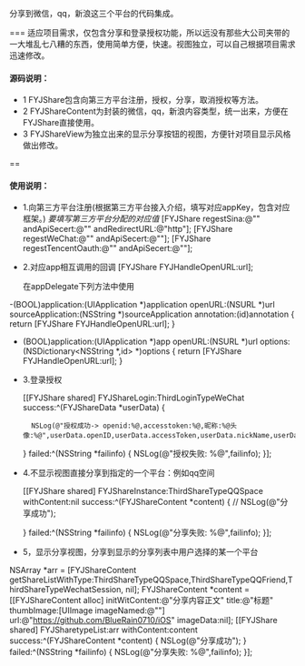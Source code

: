 分享到微信，qq，新浪这三个平台的代码集成。

===
适应项目需求，仅包含分享和登录授权功能，所以远没有那些大公司夹带的一大堆乱七八糟的东西，使用简单方便，快速。视图独立，可以自己根据项目需求迅速修改。
#### 源码说明：
* 1 FYJShare包含向第三方平台注册，授权，分享，取消授权等方法。
* 2 FYJShareContent为封装的微信，qq，新浪内容类型，统一出来，方便在FYJShare直接使用。
* 3 FYJShareView为独立出来的显示分享按钮的视图，方便针对项目显示风格做出修改。

==
#### 使用说明：
* 1.向第三方平台注册(根据第三方平台接入介绍，填写对应appKey，包含对应框架。)
*要填写第三方平台分配的对应值*
    [FYJShare regestSina:@"" andApiSecert:@"" andRedirectURL:@"http"];
    [FYJShare regestWeChat:@"" andApiSecert:@""];
    [FYJShare regestTencentOauth:@"" andApiSecert:@""];
    
* 2.对应app相互调用的回调
[FYJShare FYJHandleOpenURL:url];
   
    在appDelegate下列方法中使用

-(BOOL)application:(UIApplication *)application openURL:(NSURL *)url sourceApplication:(NSString *)sourceApplication annotation:(id)annotation
{
    return [FYJShare FYJHandleOpenURL:url];
}
- (BOOL)application:(UIApplication *)app openURL:(NSURL *)url options:(NSDictionary<NSString *,id> *)options {
    return [FYJShare FYJHandleOpenURL:url];
}

* 3.登录授权
    
    [[FYJShare shared] FYJShareLogin:ThirdLoginTypeWeChat success:^(FYJShareData *userData) {
        
        NSLog(@"授权成功-> openid:%@,accesstoken:%@,昵称:%@头像:%@",userData.openID,userData.accessToken,userData.nickName,userData.userPic);
        
    } failed:^(NSString *failinfo) {
        NSLog(@"授权失败: %@",failinfo);
    }];
    
* 4.不显示视图直接分享到指定的一个平台：例如qq空间
    
    [[FYJShare shared] FYJShareInstance:ThirdShareTypeQQSpace withContent:nil success:^(FYJShareContent *content) {
        //
        NSLog(@"分享成功");
        
    } failed:^(NSString *failinfo) {
        NSLog(@"分享失败: %@",failinfo);
    }];
    
* 5，显示分享视图，分享到显示的分享列表中用户选择的某一个平台

NSArray *arr = [FYJShareContent getShareListWithType:ThirdShareTypeQQSpace,ThirdShareTypeQQFriend,ThirdShareTypeWechatSession, nil];
FYJShareContent *content = [[FYJShareContent alloc] initWitContent:@"分享内容正文" title:@"标题" thumbImage:[UIImage imageNamed:@""] url:@"https://github.com/BlueRain0710/iOS" imageData:nil];
[[FYJShare shared] FYJSharetypeList:arr withContent:content success:^(FYJShareContent *content) {
        NSLog(@"分享成功");
    } failed:^(NSString *failinfo) {
        NSLog(@"分享失败: %@",failinfo);
    }];
